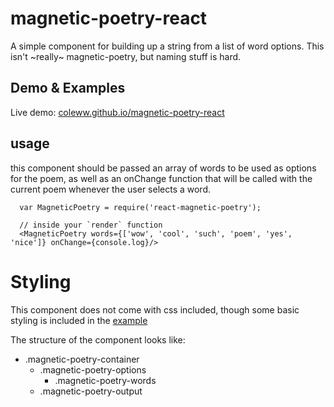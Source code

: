 # magnetic-poetry-react

A simple component for building up a string from a list of word options. 
This isn't ~really~ magnetic-poetry, but naming stuff is hard.


## Demo & Examples

Live demo: [coleww.github.io/magnetic-poetry-react](http://coleww.github.io/magnetic-poetry-react/)

## usage

this component should be passed an array of words to be used as options for the poem, 
as well as an onChange function that will be called with the current poem whenever the user selects a word.


```
  var MagneticPoetry = require('react-magnetic-poetry');

  // inside your `render` function
  <MagneticPoetry words={['wow', 'cool', 'such', 'poem', 'yes', 'nice']} onChange={console.log}/>
```

# Styling

This component does not come with css included, though some basic styling is included in the [example](https://github.com/coleww/magnetic-poetry-react/blob/master/example/src/example.less#L6-L27)


The structure of the component looks like:

- .magnetic-poetry-container
  - .magnetic-poetry-options
    - .magnetic-poetry-words
  - .magnetic-poetry-output